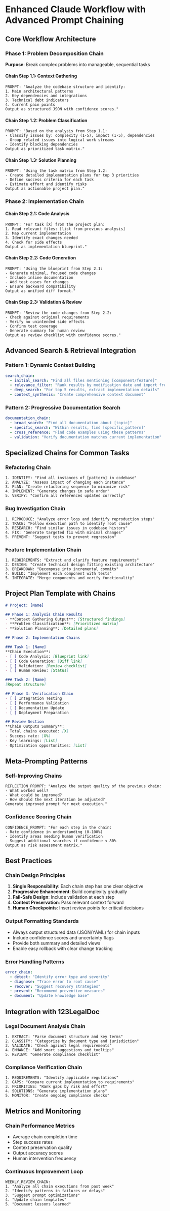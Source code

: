 # Enhanced Claude Workflow with Advanced Prompt Chaining

## Core Workflow Architecture

### Phase 1: Problem Decomposition Chain
**Purpose**: Break complex problems into manageable, sequential tasks

#### Chain Step 1.1: Context Gathering
```
PROMPT: "Analyze the codebase structure and identify:
1. Main architectural patterns
2. Key dependencies and integrations
3. Technical debt indicators
4. Current pain points
Output as structured JSON with confidence scores."
```

#### Chain Step 1.2: Problem Classification
```
PROMPT: "Based on the analysis from Step 1.1:
- Classify issues by: complexity (1-5), impact (1-5), dependencies
- Group related issues into logical work streams
- Identify blocking dependencies
Output as prioritized task matrix."
```

#### Chain Step 1.3: Solution Planning
```
PROMPT: "Using the task matrix from Step 1.2:
- Create detailed implementation plans for top 3 priorities
- Define success criteria for each task
- Estimate effort and identify risks
Output as actionable project plan."
```

### Phase 2: Implementation Chain

#### Chain Step 2.1: Code Analysis
```
PROMPT: "For task [X] from the project plan:
1. Read relevant files: [list from previous analysis]
2. Map current implementation
3. Identify exact changes needed
4. Check for side effects
Output as implementation blueprint."
```

#### Chain Step 2.2: Code Generation
```
PROMPT: "Using the blueprint from Step 2.1:
- Generate minimal, focused code changes
- Include inline documentation
- Add test cases for changes
- Ensure backward compatibility
Output as unified diff format."
```

#### Chain Step 2.3: Validation & Review
```
PROMPT: "Review the code changes from Step 2.2:
- Check against original requirements
- Verify no unintended side effects
- Confirm test coverage
- Generate summary for human review
Output as review checklist with confidence scores."
```

## Advanced Search & Retrieval Integration

### Pattern 1: Dynamic Context Building
```yaml
search_chain:
  - initial_search: "Find all files mentioning [component/feature]"
  - relevance_filter: "Rank results by modification date and import frequency"
  - deep_search: "For top 5 results, extract implementation details"
  - context_synthesis: "Create comprehensive context document"
```

### Pattern 2: Progressive Documentation Search
```yaml
documentation_chain:
  - broad_search: "Find all documentation about [topic]"
  - specific_search: "Within results, find [specific_pattern]"
  - cross_reference: "Find code examples using these patterns"
  - validation: "Verify documentation matches current implementation"
```

## Specialized Chains for Common Tasks

### Refactoring Chain
```
1. IDENTIFY: "Find all instances of [pattern] in codebase"
2. ANALYZE: "Assess impact of changing each instance"
3. PLAN: "Create refactoring sequence to minimize risk"
4. IMPLEMENT: "Generate changes in safe order"
5. VERIFY: "Confirm all references updated correctly"
```

### Bug Investigation Chain
```
1. REPRODUCE: "Analyze error logs and identify reproduction steps"
2. TRACE: "Follow execution path to identify root cause"
3. RESEARCH: "Find similar issues in codebase history"
4. FIX: "Generate targeted fix with minimal changes"
5. PREVENT: "Suggest tests to prevent regression"
```

### Feature Implementation Chain
```
1. REQUIREMENTS: "Extract and clarify feature requirements"
2. DESIGN: "Create technical design fitting existing architecture"
3. BREAKDOWN: "Decompose into incremental commits"
4. BUILD: "Implement each component with tests"
5. INTEGRATE: "Merge components and verify functionality"
```

## Project Plan Template with Chains

```markdown
# Project: [Name]

## Phase 1: Analysis Chain Results
- **Context Gathering Output**: [Structured findings]
- **Problem Classification**: [Prioritized matrix]
- **Solution Planning**: [Detailed plans]

## Phase 2: Implementation Chains

### Task 1: [Name]
**Chain Execution**:
- [ ] Code Analysis: [Blueprint link]
- [ ] Code Generation: [Diff link]
- [ ] Validation: [Review checklist]
- [ ] Human Review: [Status]

### Task 2: [Name]
[Repeat structure]

## Phase 3: Verification Chain
- [ ] Integration Testing
- [ ] Performance Validation
- [ ] Documentation Update
- [ ] Deployment Preparation

## Review Section
**Chain Outputs Summary**:
- Total chains executed: [X]
- Success rate: [X%]
- Key learnings: [List]
- Optimization opportunities: [List]
```

## Meta-Prompting Patterns

### Self-Improving Chains
```
REFLECTION_PROMPT: "Analyze the output quality of the previous chain:
- What worked well?
- What could be improved?
- How should the next iteration be adjusted?
Generate improved prompt for next execution."
```

### Confidence Scoring Chain
```
CONFIDENCE_PROMPT: "For each step in the chain:
- Rate confidence in understanding (0-100%)
- Identify areas needing human verification
- Suggest additional searches if confidence < 80%
Output as risk assessment matrix."
```

## Best Practices

### Chain Design Principles
1. **Single Responsibility**: Each chain step has one clear objective
2. **Progressive Enhancement**: Build complexity gradually
3. **Fail-Safe Design**: Include validation at each step
4. **Context Preservation**: Pass relevant context forward
5. **Human Checkpoints**: Insert review points for critical decisions

### Output Formatting Standards
- Always output structured data (JSON/YAML) for chain inputs
- Include confidence scores and uncertainty flags
- Provide both summary and detailed views
- Enable easy rollback with clear change tracking

### Error Handling Patterns
```yaml
error_chain:
  - detect: "Identify error type and severity"
  - diagnose: "Trace error to root cause"
  - recover: "Suggest recovery strategies"
  - prevent: "Recommend preventive measures"
  - document: "Update knowledge base"
```

## Integration with 123LegalDoc

### Legal Document Analysis Chain
```
1. EXTRACT: "Parse document structure and key terms"
2. CLASSIFY: "Categorize by document type and jurisdiction"
3. VALIDATE: "Check against legal requirements"
4. ENHANCE: "Add smart suggestions and tooltips"
5. REVIEW: "Generate compliance checklist"
```

### Compliance Verification Chain
```
1. REQUIREMENTS: "Identify applicable regulations"
2. GAPS: "Compare current implementation to requirements"
3. PRIORITIES: "Rank gaps by risk and effort"
4. SOLUTIONS: "Generate implementation plans"
5. MONITOR: "Create ongoing compliance checks"
```

## Metrics and Monitoring

### Chain Performance Metrics
- Average chain completion time
- Step success rates
- Context preservation quality
- Output accuracy scores
- Human intervention frequency

### Continuous Improvement Loop
```
WEEKLY_REVIEW_CHAIN:
1. "Analyze all chain executions from past week"
2. "Identify patterns in failures or delays"
3. "Suggest prompt optimizations"
4. "Update chain templates"
5. "Document lessons learned"
```